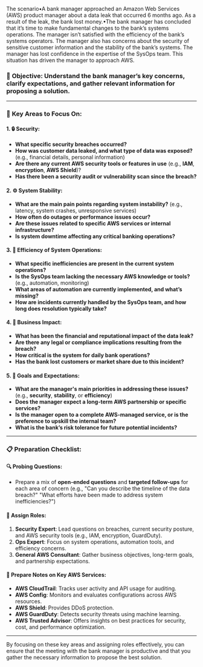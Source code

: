 The scenario•A bank manager approached an Amazon Web Services (AWS) product manager about a data leak that occurred 6 months ago. As a result of the leak, the bank lost money.•The bank manager has concluded that it’s time to make fundamental changes to the bank’s systems operations. The manager isn’t satisfied with the efficiency of the bank’s systems operators. The manager also has concerns about the security of sensitive customer information and the stability of the bank’s systems. The manager has lost confidence in the expertise of the SysOps team. This situation has driven the manager to approach AWS.

### 🎯 **Objective**: Understand the bank manager’s key concerns, clarify expectations, and gather relevant information for proposing a solution.

---

### 🔑 **Key Areas to Focus On**:

#### 1. **🔒 Security**:
- **What specific security breaches occurred?**
- **How was customer data leaked, and what type of data was exposed?** (e.g., financial details, personal information)
- **Are there any current AWS security tools or features in use** (e.g., **IAM**, **encryption**, **AWS Shield**)? 
- **Has there been a security audit or vulnerability scan since the breach?**

#### 2. **⚙️ System Stability**:
- **What are the main pain points regarding system instability?** (e.g., latency, system crashes, unresponsive services)
- **How often do outages or performance issues occur?**
- **Are these issues related to specific AWS services or internal infrastructure?**
- **Is system downtime affecting any critical banking operations?**

#### 3. **🚀 Efficiency of System Operations**:
- **What specific inefficiencies are present in the current system operations?**
- **Is the SysOps team lacking the necessary AWS knowledge or tools?** (e.g., automation, monitoring)
- **What areas of automation are currently implemented, and what’s missing?**
- **How are incidents currently handled by the SysOps team, and how long does resolution typically take?**

#### 4. **💼 Business Impact**:
- **What has been the financial and reputational impact of the data leak?**
- **Are there any legal or compliance implications resulting from the breach?**
- **How critical is the system for daily bank operations?**
- **Has the bank lost customers or market share due to this incident?**

#### 5. **🎯 Goals and Expectations**:
- **What are the manager's main priorities in addressing these issues?** (e.g., **security**, **stability**, or **efficiency**)
- **Does the manager expect a long-term AWS partnership or specific services?**
- **Is the manager open to a complete AWS-managed service, or is the preference to upskill the internal team?**
- **What is the bank’s risk tolerance for future potential incidents?**

---

### 📋 **Preparation Checklist**:

#### **🔍 Probing Questions**:
- Prepare a mix of **open-ended questions** and **targeted follow-ups** for each area of concern (e.g., "Can you describe the timeline of the data breach?" "What efforts have been made to address system inefficiencies?")
  
#### **👥 Assign Roles**:
1. **Security Expert**: Lead questions on breaches, current security posture, and AWS security tools (e.g., IAM, encryption, GuardDuty).
2. **Ops Expert**: Focus on system operations, automation tools, and efficiency concerns.
3. **General AWS Consultant**: Gather business objectives, long-term goals, and partnership expectations.

#### **📘 Prepare Notes** on Key AWS Services:
- **AWS CloudTrail**: Tracks user activity and API usage for auditing.
- **AWS Config**: Monitors and evaluates configurations across AWS resources.
- **AWS Shield**: Provides DDoS protection.
- **AWS GuardDuty**: Detects security threats using machine learning.
- **AWS Trusted Advisor**: Offers insights on best practices for security, cost, and performance optimization.

---

By focusing on these key areas and assigning roles effectively, you can ensure that the meeting with the bank manager is productive and that you gather the necessary information to propose the best solution.